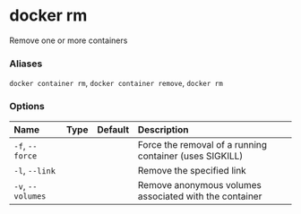 # docker rm

<!---MARKER_GEN_START-->
Remove one or more containers

### Aliases

`docker container rm`, `docker container remove`, `docker rm`

### Options

| Name              | Type | Default | Description                                             |
|:------------------|:-----|:--------|:--------------------------------------------------------|
| `-f`, `--force`   |      |         | Force the removal of a running container (uses SIGKILL) |
| `-l`, `--link`    |      |         | Remove the specified link                               |
| `-v`, `--volumes` |      |         | Remove anonymous volumes associated with the container  |


<!---MARKER_GEN_END-->


